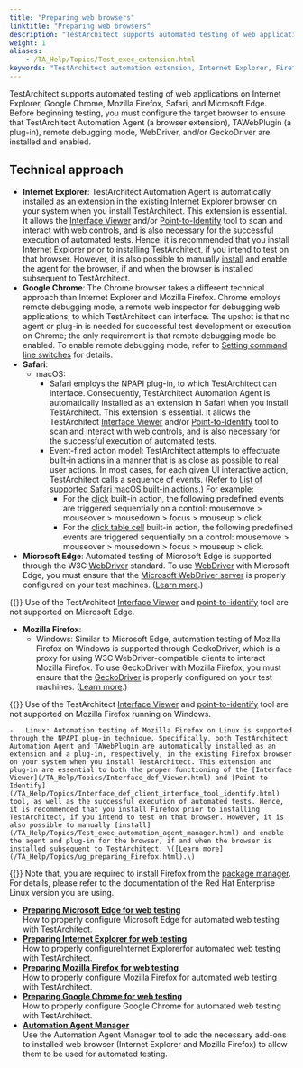 ```yaml
--- 
title: "Preparing web browsers"
linktitle: "Preparing web browsers"
description: "TestArchitect supports automated testing of web applications on Internet Explorer, Google Chrome, Mozilla Firefox, Safari, and Microsoft Edge. Before beginning testing, you must configure the target browser to ensure that TestArchitect Automation Agent (a browser extension), TAWebPlugin (a plug-in), remote debugging mode, WebDriver, and/or GeckoDriver are installed and enabled."
weight: 1
aliases: 
    - /TA_Help/Topics/Test_exec_extension.html
keywords: "TestArchitect automation extension, Internet Explorer, Firefox, Chrome, Microsoft Edge, Safari"
---
```


TestArchitect supports automated testing of web applications on Internet Explorer, Google Chrome, Mozilla Firefox, Safari, and Microsoft Edge. Before beginning testing, you must configure the target browser to ensure that TestArchitect Automation Agent \(a browser extension\), TAWebPlugin \(a plug-in\), remote debugging mode, WebDriver, and/or GeckoDriver are installed and enabled.

## Technical approach

-   **Internet Explorer**: TestArchitect Automation Agent is automatically installed as an extension in the existing Internet Explorer browser on your system when you install TestArchitect. This extension is essential. It allows the [Interface Viewer](/TA_Help/Topics/Interface_def_Viewer.html) and/or [Point-to-Identify](/TA_Help/Topics/Interface_def_client_interface_tool_identify.html) tool to scan and interact with web controls, and is also necessary for the successful execution of automated tests. Hence, it is recommended that you install Internet Explorer prior to installing TestArchitect, if you intend to test on that browser. However, it is also possible to manually [install](/TA_Help/Topics/Test_exec_automation_agent_manager.html) and enable the agent for the browser, if and when the browser is installed subsequent to TestArchitect.
-   **Google Chrome**: The Chrome browser takes a different technical approach than Internet Explorer and Mozilla Firefox. Chrome employs remote debugging mode, a remote web inspector for debugging web applications, to which TestArchitect can interface. The upshot is that no agent or plug-in is needed for successful test development or execution on Chrome; the only requirement is that remote debugging mode be enabled. To enable remote debugging mode, refer to [Setting command line switches](/TA_Automation/Topics/aut_setting_switches_GC.html) for details.
-   **Safari**:
    -   macOS:
        -   Safari employs the NPAPI plug-in, to which TestArchitect can interface. Consequently, TestArchitect Automation Agent is automatically installed as an extension in Safari when you install TestArchitect. This extension is essential. It allows the TestArchitect [Interface Viewer](/TA_Help/Topics/Interface_def_Viewer.html) and/or [Point-to-Identify](/TA_Help/Topics/Interface_def_client_interface_tool_identify.html) tool to scan and interact with web controls, and is also necessary for the successful execution of automated tests.
        -   Event-fired action model: TestArchitect attempts to effectuate built-in actions in a manner that is as close as possible to real user actions. In most cases, for each given UI interactive action, TestArchitect calls a sequence of events. \(Refer to [List of supported Safari macOS built-in actions](/TA_Automation/Topics/aut_app_testing_web_Safari_actions.html).\) For example:
            -   For the [click](/TA_Automation/Topics/bia_click.html) built-in action, the following predefined events are triggered sequentially on a control: mousemove \> mouseover \> mousedown \> focus \> mouseup \> click.
            -   For the [click table cell](/TA_Automation/Topics/bia_click_table_cell.html) built-in action, the following predefined events are triggered sequentially on a control: mousemove \> mouseover \> mousedown \> focus \> mouseup \> click.
-   **Microsoft Edge**: Automated testing of Microsoft Edge is supported through the W3C [WebDriver](https://w3c.github.io/webdriver/webdriver-spec.html) standard. To use [WebDriver](/TA_Automation/Topics/aut_app_testing_webdriver_ME.html) with Microsoft Edge, you must ensure that the [Microsoft WebDriver server](https://www.microsoft.com/en-us/download/details.aspx?id=48212) is properly configured on your test machines. \([Learn more](/TA_Help/Topics/ug_preparing_Edge.html).\)

{{<restriction>}} Use of the TestArchitect [Interface Viewer](/TA_Help/Topics/Interface_def_Viewer.html) and [point-to-identify](/TA_Help/Topics/Interface_def_client_interface_tool_identify.html) tool are not supported on Microsoft Edge.

-   **Mozilla Firefox**:
    -   Windows: Similar to Microsoft Edge, automation testing of Mozilla Firefox on Windows is supported through GeckoDriver, which is a proxy for using W3C WebDriver-compatible clients to interact Mozilla Firefox. To use GeckoDriver with Mozilla Firefox, you must ensure that the [GeckoDriver](/TA_Automation/Topics/aut_app_testing_geckodriver_FF.html) is properly configured on your test machines. \([Learn more](/TA_Help/Topics/ug_preparing_Firefox.html).\)

{{<restriction>}} Use of the TestArchitect [Interface Viewer](/TA_Help/Topics/Interface_def_Viewer.html) and [point-to-identify](/TA_Help/Topics/Interface_def_client_interface_tool_identify.html) tool are not supported on Mozilla Firefox running on Windows.

    -   Linux: Automation testing of Mozilla Firefox on Linux is supported through the NPAPI plug-in technique. Specifically, both TestArchitect Automation Agent and TAWebPlugin are automatically installed as an extension and a plug-in, respectively, in the existing Firefox browser on your system when you install TestArchitect. This extension and plug-in are essential to both the proper functioning of the [Interface Viewer](/TA_Help/Topics/Interface_def_Viewer.html) and [Point-to-Identify](/TA_Help/Topics/Interface_def_client_interface_tool_identify.html) tool, as well as the successful execution of automated tests. Hence, it is recommended that you install Firefox prior to installing TestArchitect, if you intend to test on that browser. However, it is also possible to manually [install](/TA_Help/Topics/Test_exec_automation_agent_manager.html) and enable the agent and plug-in for the browser, if and when the browser is installed subsequent to TestArchitect. \([Learn more](/TA_Help/Topics/ug_preparing_Firefox.html).\)

{{<important>}} Note that, you are required to install Firefox from the [package manager](https://support.mozilla.org/en-US/kb/install-firefox-linux). For details, please refer to the documentation of the Red Hat Enterprise Linux version you are using.


-   **[Preparing Microsoft Edge for web testing](/TA_Help/Topics/ug_preparing_Edge.html)**  
 How to properly configure Microsoft Edge for automated web testing with TestArchitect.
-   **[Preparing Internet Explorer for web testing](/TA_Help/Topics/ug_preparing_Internet_Explorer.html)**  
How to properly configureInternet Explorerfor automated web testing with TestArchitect.
-   **[Preparing Mozilla Firefox for web testing](/TA_Help/Topics/ug_preparing_Firefox.html)**  
 How to properly configure Mozilla Firefox for automated web testing with TestArchitect.
-   **[Preparing Google Chrome for web testing](/TA_Help/Topics/ug_preparing_Chrome.html)**  
 How to properly configure Google Chrome for automated web testing with TestArchitect.
-   **[Automation Agent Manager](/TA_Help/Topics/Test_exec_automation_agent_manager.html)**  
Use the Automation Agent Manager tool to add the necessary add-ons to installed web browser \(Internet Explorer and Mozilla Firefox\) to allow them to be used for automated testing.



